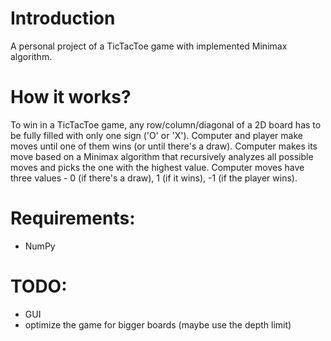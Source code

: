 # Introduction
A personal project of a TicTacToe game with implemented Minimax algorithm.

# How it works?
To win in a TicTacToe game, any row/column/diagonal of a 2D board has to be fully filled with only one sign ('O' or 'X'). Computer and player make moves until one of them wins (or until there's a draw).
Computer makes its move based on a Minimax algorithm that recursively analyzes all possible moves and picks the one with the highest value. Computer moves have three values - 0 (if there's a draw), 1 (if it wins), -1 (if the player wins).

# Requirements:
- NumPy

# TODO:
- GUI
- optimize the game for bigger boards (maybe use the depth limit)
